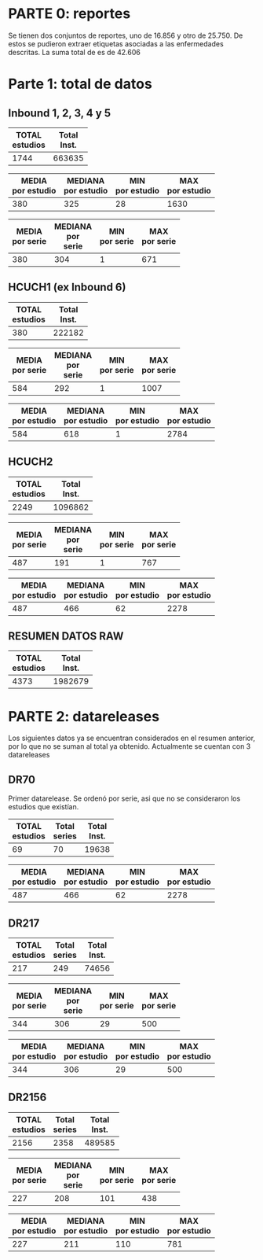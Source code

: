
# PARTE 0: reportes 

Se tienen dos conjuntos de reportes, uno de 16.856 y otro de 25.750. De estos se pudieron extraer etiquetas asociadas a las enfermedades descritas. La suma total de es de 42.606

# Parte 1: total de datos

## Inbound 1, 2, 3, 4 y 5

| **TOTAL <br>estudios** | Total<br>Inst. |
| ---------------------- | -------------- |
| 1744                   | 663635         |

| MEDIA<br>por estudio | **MEDIANA**<br>por estudio | **MIN**<br>por estudio | **MAX**<br>por estudio |
| -------------------- | -------------------------- | ---------------------- | ---------------------- |
| 380                  | 325                        | 28                     | 1630                   

| MEDIA<br>por serie | **MEDIANA**<br>por <br>serie | **MIN**<br>por serie | **MAX**<br>por serie |
| ------------------ | ---------------------------- | -------------------- | -------------------- |
| 380                | 304                          | 1                    | 671                  |

## HCUCH1 (ex Inbound 6)

| **TOTAL <br>estudios** | Total<br>Inst. |
| ---------------------- | -------------- |
| 380                    | 222182         |

| MEDIA<br>por serie | **MEDIANA**<br>por <br>serie | **MIN**<br>por serie | **MAX**<br>por serie |
| ------------------ | ---------------------------- | -------------------- | -------------------- |
| 584                | 292                          | 1                    | 1007                 |


| MEDIA<br>por estudio | **MEDIANA**<br>por estudio | **MIN**<br>por estudio | **MAX**<br>por estudio |
| -------------------- | -------------------------- | ---------------------- | ---------------------- |
| 584                  | 618                        | 1                      | 2784                   |

## HCUCH2



| **TOTAL <br>estudios** | Total<br>Inst. |
| ---------------------- | -------------- |
| 2249                   | 1096862        |

| MEDIA<br>por serie | **MEDIANA**<br>por <br>serie | **MIN**<br>por serie | **MAX**<br>por serie |
| ------------------ | ---------------------------- | -------------------- | -------------------- |
| 487                | 191                          | 1                    | 767                  |


| MEDIA<br>por estudio | **MEDIANA**<br>por estudio | **MIN**<br>por estudio | **MAX**<br>por estudio |
| -------------------- | -------------------------- | ---------------------- | ---------------------- |
| 487                  | 466                        | 62                     | 2278                   |

## RESUMEN DATOS RAW


| **TOTAL <br>estudios** | Total<br>Inst. |
| ---------------------- | -------------- |
| 4373                   | 1982679        |
# PARTE 2: datareleases

Los siguientes datos ya se encuentran considerados en el resumen anterior, por lo que no se suman al total ya obtenido. Actualmente se cuentan con 3 datareleases

## DR70

Primer datarelease. Se ordenó por serie, asi que no se consideraron los estudios que existían.

| **TOTAL <br>estudios** | Total<br>series | Total<br>Inst. |
| ---------------------- | --------------- | -------------- |
| 69                     | 70              | 19638          |

| MEDIA<br>por estudio | **MEDIANA**<br>por estudio | **MIN**<br>por estudio | **MAX**<br>por estudio |
| -------------------- | -------------------------- | ---------------------- | ---------------------- |
| 487                  | 466                        | 62                     | 2278                   |

## DR217

| **TOTAL <br>estudios** | Total<br>series | Total<br>Inst. |
| ---------------------- | --------------- | -------------- |
| 217                    | 249             | 74656          |

| MEDIA<br>por serie | **MEDIANA**<br>por <br>serie | **MIN**<br>por serie | **MAX**<br>por serie |
| ------------------ | ---------------------------- | -------------------- | -------------------- |
| 344                | 306                          | 29                   | 500                  |

| MEDIA<br>por estudio | **MEDIANA**<br>por estudio | **MIN**<br>por estudio | **MAX**<br>por estudio |
| -------------------- | -------------------------- | ---------------------- | ---------------------- |
| 344                  | 306                        | 29                     | 500                    |


## DR2156

| **TOTAL <br>estudios** | Total<br>series | Total<br>Inst. |
| ---------------------- | --------------- | -------------- |
| 2156                   | 2358            | 489585         |


| MEDIA<br>por serie | **MEDIANA**<br>por <br>serie | **MIN**<br>por serie | **MAX**<br>por serie |
| ------------------ | ---------------------------- | -------------------- | -------------------- |
| 227                | 208                          | 101                  | 438                  |



| MEDIA<br>por estudio | **MEDIANA**<br>por estudio | **MIN**<br>por estudio | **MAX**<br>por estudio |
| -------------------- | -------------------------- | ---------------------- | ---------------------- |
| 227                  | 211                        | 110                    | 781                    |




